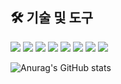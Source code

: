 ## 🛠 기술 및 도구
<a href="" target="_blank"><img src="https://img.shields.io/badge/JavaScript-F7DF1E?style=for-the-badge&logo=JavaScript&logoColor=white"/></a>
<a href="" target="_blank"><img src="https://img.shields.io/badge/TypeScript-3178C6?style=for-the-badge&logo=TypeScript&logoColor=white"/></a>
<a href="" target="_blank"><img src="https://img.shields.io/badge/Vue.js-4FC08D?style=for-the-badge&logo=Vue.js&logoColor=white"/></a>
<a href="" target="_blank"><img src="https://img.shields.io/badge/Nuxt.js-00DC82?style=for-the-badge&logo=Nuxt.js&logoColor=white"/></a>
<a href="" target="_blank"><img src="https://img.shields.io/badge/Flutter-02569B?style=for-the-badge&logo=Flutter&logoColor=white"/></a>
<a href="" target="_blank"><img src="https://img.shields.io/badge/HTML5-E34F26?style=for-the-badge&logo=HTML5&logoColor=white"/></a>
<a href="" target="_blank"><img src="https://img.shields.io/badge/CSS-1572B6?style=for-the-badge&logo=CSS&logoColor=white"/></a>
<a href="" target="_blank"><img src="https://img.shields.io/badge/Firebase-FFCA28?style=for-the-badge&logo=Firebase&logoColor=white"/></a>

![Anurag's GitHub stats](https://github-readme-stats.vercel.app/api?username=dayeon5952&show_icons=true&theme=blueberry)
